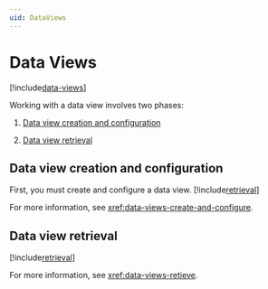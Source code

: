 ```yaml
---
uid: DataViews
---
```


# Data Views

[!include[data-views](../../../_includes/data-views.md)]

Working with a data view involves two phases:

1. [Data view creation and configuration](#data-view-creation-and-configuration)

1. [Data view retrieval](#data-view-retrieval)

## Data view creation and configuration

First, you must create and configure a data view. [!include[retrieval](../../../_includes/data-views-retrieve.md)]

For more information, see <xref:data-views-create-and-configure>.

## Data view retrieval

[!include[retrieval](../../../_includes/data-views-retrieve.md)]

For more information, see <xref:data-views-retieve>.